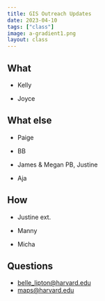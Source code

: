 ```yaml
---
title: GIS Outreach Updates
date: 2023-04-10
tags: ["class"]
image: a-gradient1.png
layout: class
---
```


## What

- Kelly

- Joyce

## What else

- Paige

- BB

- James & Megan PB, Justine

- Aja

## How

- Justine ext.

- Manny

- Micha

## Questions

- [belle_lipton@harvard.edu](mailto:belle_lipton@harvard.edu)
- [maps@harvard.edu](mailto:maps@harvard.edu)